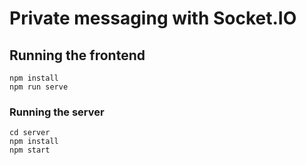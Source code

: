 # Private messaging with Socket.IO



## Running the frontend

```
npm install
npm run serve
```

### Running the server

```
cd server
npm install
npm start
```
